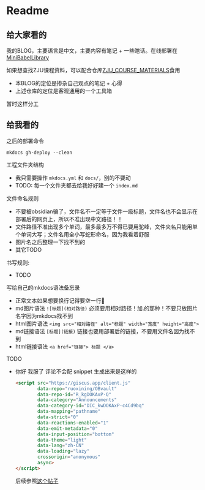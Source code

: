 # Readme
## 给大家看的
我的BLOG，主要语言是中文，主要内容有笔记 + 一些瞎话。在线部署在[MiniBabelLibrary](https://ruoxining.github.io/OBvault/)

如果想查找ZJU课程资料，可以配合仓库[ZJU_COURSE_MATERIALS](https://github.com/ruoxining/ZJU_COURSE_MATERIALS)食用

- 本BLOG的定位是掺杂自己观点的笔记 + 心得
- 上述仓库的定位是客观通用的一个工具箱

暂时这样分工

## 给我看的
之后的部署命令

```
mkdocs gh-deploy --clean
```

工程文件夹结构
- 我只需要操作 `mkdocs.yml` 和 `docs/`，别的不要动
- TODO: 每一个文件夹都去给我好好建一个 `index.md`

文件命名规则

- 不要被obsidian骗了，文件名不一定等于文件一级标题，文件名也不会显示在部署后的网页上，所以不准出现中文路径！！
- 文件路径不准出现多个单词，最多最多万不得已要用驼峰，文件夹名只能用单个单词大写；文件名用全小写蛇形命名，因为我看着舒服
- 图片名之后整理一下找不到的
- 其它TODO

书写规则:
- TODO

写给自己的mkdocs语法备忘录

- 正常文本如果想要换行记得要空一行🙁️
- md图片语法 `![标题](相对路径)` 必须要用相对路径！加.的那种！不要只放图片名字因为mkdocs找不到
- html图片语法 `<img src="相对路径" alt="标题" width="宽度" height="高度">`
- md链接语法 `[标题](链接)` 链接也要用部署后的链接，不要用文件名因为找不到
- html链接语法 `<a href="链接"> 标题 </a>`



TODO

- 你好 我服了 评论不会配
  snippet 生成出来是这样的

    ```html
    <script src="https://giscus.app/client.js"
            data-repo="ruoxining/OBvault"
            data-repo-id="R_kgDOKAxP-Q"
            data-category="Announcements"
            data-category-id="DIC_kwDOKAxP-c4Cd9bq"
            data-mapping="pathname"
            data-strict="0"
            data-reactions-enabled="1"
            data-emit-metadata="0"
            data-input-position="bottom"
            data-theme="light"
            data-lang="zh-CN"
            data-loading="lazy"
            crossorigin="anonymous"
            async>
    </script>
    ```
    后续参照[这个帖子](https://squidfunk.github.io/mkdocs-material/setup/adding-a-comment-system/)